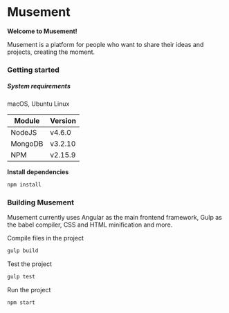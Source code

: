 # Musement

**Welcome to Musement!**

Musement is a platform for people who want to share their ideas and projects, creating the moment.

### Getting started

##### System requirements

macOS, Ubuntu Linux

| Module  | Version  |
| ------- | -------- |
| NodeJS  | v4.6.0   |
| MongoDB | v3.2.10  |
| NPM     | v2.15.9  |

**Install dependencies**

```bash
npm install
```

### Building Musement

Musement currently uses Angular as the main frontend framework, Gulp as the babel compiler, CSS and HTML minification and more.

Compile files in the project
```bash
gulp build
```

Test the project
```bash
gulp test
```

Run the project
```bash
npm start
```
